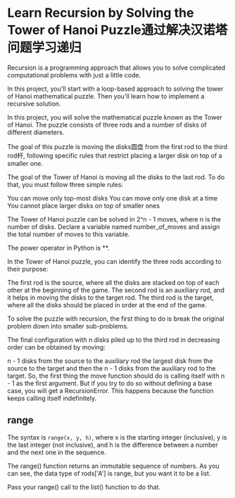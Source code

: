 # Learn Recursion by Solving the Tower of Hanoi Puzzle通过解决汉诺塔问题学习递归

Recursion is a programming approach that allows you to solve complicated computational problems with just a little code.

In this project, you'll start with a loop-based approach to solving the tower of Hanoi mathematical puzzle. Then you'll learn how to implement a recursive solution.

In this project, you will solve the mathematical puzzle known as the Tower of Hanoi. The puzzle consists of three rods and a number of disks of different diameters.

The goal of this puzzle is moving the disks圆盘 from the first rod to the third rod杆, following specific rules that restrict placing a larger disk on top of a smaller one.

The goal of the Tower of Hanoi is moving all the disks to the last rod. To do that, you must follow three simple rules:

You can move only top-most disks
You can move only one disk at a time
You cannot place larger disks on top of smaller ones

The Tower of Hanoi puzzle can be solved in 2^n - 1 moves, where n is the number of disks. Declare a variable named number_of_moves and assign the total number of moves to this variable.

The power operator in Python is **.

In the Tower of Hanoi puzzle, you can identify the three rods according to their purpose:

The first rod is the source, where all the disks are stacked on top of each other at the beginning of the game.
The second rod is an auxiliary rod, and it helps in moving the disks to the target rod.
The third rod is the target, where all the disks should be placed in order at the end of the game.

To solve the puzzle with recursion, the first thing to do is break the original problem down into smaller sub-problems.

The final configuration with n disks piled up to the third rod in decreasing order can be obtained by moving:

n - 1 disks from the source to the auxiliary rod
the largest disk from the source to the target
and then the n - 1 disks from the auxiliary rod to the target.
So, the first thing the move function should do is calling itself with n - 1 as the first argument. But if you try to do so without defining a base case, you will get a RecursionError. This happens because the function keeps calling itself indefinitely.

## range

The syntax is `range(x, y, h)`, where x is the starting integer (inclusive), y is the last integer (not inclusive), and h is the difference between a number and the next one in the sequence.

The range() function returns an immutable sequence of numbers. As you can see, the data type of rods['A'] is range, but you want it to be a list.

Pass your range() call to the list() function to do that.